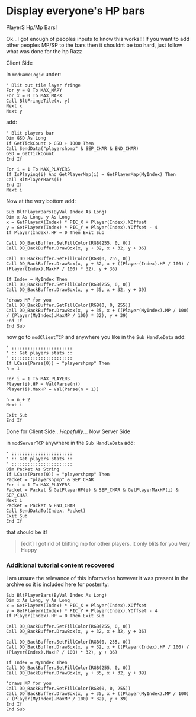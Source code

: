 # Display everyone's HP bars

PlayerS Hp/Mp Bars!

Ok...I got enough of peoples inputs to know this works!!! If you want to add other peoples MP/SP to the bars then it shouldnt be too hard, just follow what was done for the hp Razz

Client Side

In ```modGameLogic``` under:

```vba
' Blit out tile layer fringe
For y = 0 To MAX_MAPY
For x = 0 To MAX_MAPX
Call BltFringeTile(x, y)
Next x
Next y
```

add:

```vba
' Blit players bar
Dim GSD As Long
If GetTickCount > GSD + 1000 Then
Call SendData("playershpmp" & SEP_CHAR & END_CHAR)
GSD = GetTickCount
End If

For i = 1 To MAX_PLAYERS
If IsPlaying(i) And GetPlayerMap(i) = GetPlayerMap(MyIndex) Then
Call BltPlayerBars(i)
End If
Next i
```

Now at the very bottom add:

```vba
Sub BltPlayerBars(ByVal Index As Long)
Dim x As Long, y As Long
x = GetPlayerX(Index) * PIC_X + Player(Index).XOffset
y = GetPlayerY(Index) * PIC_Y + Player(Index).YOffset - 4
If Player(Index).HP = 0 Then Exit Sub

Call DD_BackBuffer.SetFillColor(RGB(255, 0, 0))
Call DD_BackBuffer.DrawBox(x, y + 32, x + 32, y + 36)

Call DD_BackBuffer.SetFillColor(RGB(0, 255, 0))
Call DD_BackBuffer.DrawBox(x, y + 32, x + ((Player(Index).HP / 100) / (Player(Index).MaxHP / 100) * 32), y + 36)

If Index = MyIndex Then
Call DD_BackBuffer.SetFillColor(RGB(255, 0, 0))
Call DD_BackBuffer.DrawBox(x, y + 35, x + 32, y + 39)

'draws MP for you
Call DD_BackBuffer.SetFillColor(RGB(0, 0, 255))
Call DD_BackBuffer.DrawBox(x, y + 35, x + ((Player(MyIndex).MP / 100) / (Player(MyIndex).MaxMP / 100) * 32), y + 39)
End If
End Sub
```

now go to ```modClientTCP``` and anywhere you like in the ```Sub HandleData``` add:

```vba
' :::::::::::::::::::::::
' :: Get players stats ::
' :::::::::::::::::::::::
If LCase(Parse(0)) = "playershpmp" Then
n = 1

For i = 1 To MAX_PLAYERS
Player(i).HP = Val(Parse(n))
Player(i).MaxHP = Val(Parse(n + 1))

n = n + 2
Next i

Exit Sub
End If
```

Done for Client Side...*Hopefully*... Now Server Side

in ```modServerTCP``` anywhere in the ```Sub HandleData``` add:

```vba
' :::::::::::::::::::::::
' :: Get players stats ::
' :::::::::::::::::::::::
Dim Packet As String
If LCase(Parse(0)) = "playershpmp" Then
Packet = "playershpmp" & SEP_CHAR
For i = 1 To MAX_PLAYERS
Packet = Packet & GetPlayerHP(i) & SEP_CHAR & GetPlayerMaxHP(i) & SEP_CHAR
Next i
Packet = Packet & END_CHAR
Call SendDataTo(Index, Packet)
Exit Sub
End If
```

that should be it!

> [edit] I got rid of blitting mp for other players, it only blits for you Very Happy

### Additional tutorial content recovered

I am unsure the relevance of this information however it was present in the archive so it is included here for posterity:

```vba
Sub BltPlayerBars(ByVal Index As Long)
Dim x As Long, y As Long
x = GetPlayerX(Index) * PIC_X + Player(Index).XOffset
y = GetPlayerY(Index) * PIC_Y + Player(Index).YOffset - 4
If Player(Index).HP = 0 Then Exit Sub

Call DD_BackBuffer.SetFillColor(RGB(255, 0, 0))
Call DD_BackBuffer.DrawBox(x, y + 32, x + 32, y + 36)

Call DD_BackBuffer.SetFillColor(RGB(0, 255, 0))
Call DD_BackBuffer.DrawBox(x, y + 32, x + ((Player(Index).HP / 100) / (Player(Index).MaxHP / 100) * 32), y + 36)

If Index = MyIndex Then
Call DD_BackBuffer.SetFillColor(RGB(255, 0, 0))
Call DD_BackBuffer.DrawBox(x, y + 35, x + 32, y + 39)

'draws MP for you
Call DD_BackBuffer.SetFillColor(RGB(0, 0, 255))
Call DD_BackBuffer.DrawBox(x, y + 35, x + ((Player(MyIndex).MP / 100) / (Player(MyIndex).MaxMP / 100) * 32), y + 39)
End If
End Sub
```